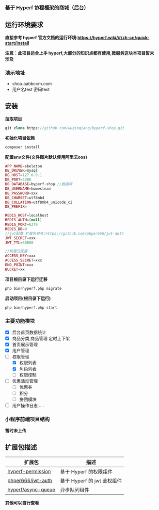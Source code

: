 ### 基于 Hyperf 协程框架的商城（后台）

## 运行环境要求
**直接参考 hyperf 官方文档的运行环境:https://hyperf.wiki/#/zh-cn/quick-start/install**


**注意：此项目适合上手 hyperf,大部分的知识点都有使用,微服务这块本项目暂未涉及**

### 演示地址
+ shop.aabbccm.com
+   用户名test  密码test

## 安装
**拉取项目**
```php
git clone https://github.com/wuqinqiang/hyperf-shop.git
```
**初始化项目依赖**
```php
composer install
```

**配置env文件(文件图片默认使用阿里云oos)**
```php
APP_NAME=skeleton
DB_DRIVER=mysql
DB_HOST=127.0.0.1
DB_PORT=3306
DB_DATABASE=hyperf-shop //数据库
DB_USERNAME=homestead
DB_PASSWORD=xxx
DB_CHARSET=utf8mb4
DB_COLLATION=utf8mb4_unicode_ci
DB_PREFIX=

REDIS_HOST=localhost
REDIS_AUTH=(null)
REDIS_PORT=6379
REDIS_DB=0
//jwt配置 扩展包参考:https://github.com/phper666/jwt-auth
JWT_SECRET=xxx
JWT_TTL=60000

//阿里云配置
ACCESS_KEY=xxx
ACCESS_SECRET=xxx
END_POINT=xxx
BUCKET=xx
```
**项目根目录下运行迁移**
```php
php bin/hyperf.php migrate
```

**启动项目(根目录下运行)**
```php
php bin/hyperf.php start
```

### 主要功能模块

- [x] 后台首页数据统计
- [x] 商品分类,商品管理 定时上下架
- [x] 首页展示管理
- [x] 用户管理
- [ ] 权限管理
    - [x] 权限列表
    - [x] 角色列表
    - [ ] 权限控制
- [ ] 优惠活动管理
    - [ ] 优惠券
    - [ ] 积分
    - [ ] 拼团模块
- [ ] 用户操作日志
....

### 小程序前端项目结构
**暂时未上传**




## 扩展包描述

| 扩展包 | 描述  |  
| --- |  --- |   
| [hyperf-permission](https://github.com/donjan-deng/hyperf-permission) | 基于 Hyperf 的权限组件 |
| [phper666/jwt-auth](https://github.com/phper666/jwt-auth) | 基于 Hyperf 的 jwt 鉴权组件 |
| [hyperf/async-queue](https://github.com/hyperf/async-queue) | 异步队列组件 |
**其他可以自行查看**
